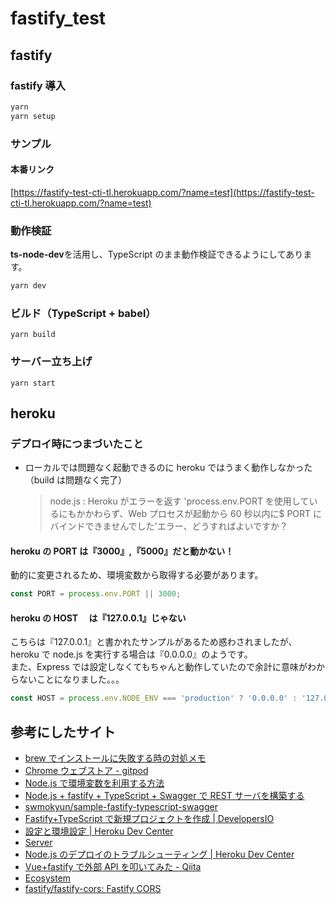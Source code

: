 # fastify_test

## fastify

### fastify 導入

```bash
yarn
yarn setup

```

### サンプル

#### 本番リンク

[https://fastify-test-cti-tl.herokuapp.com/?name=test](https://fastify-test-cti-tl.herokuapp.com/?name=test)

### 動作検証

**ts-node-dev**を活用し、TypeScript のまま動作検証できるようにしてあります。

```node.js
yarn dev
```

### ビルド（TypeScript + babel）

```
yarn build
```

### サーバー立ち上げ

```
yarn start
```

## heroku

### デプロイ時につまづいたこと

- ローカルでは問題なく起動できるのに heroku ではうまく動作しなかった（build は問題なく完了）
  > node.js : Heroku がエラーを返す 'process.env.PORT を使用しているにもかかわらず、Web プロセスが起動から 60 秒以内に$ PORT にバインドできませんでした'エラー、どうすればよいですか？

#### heroku の PORT は『3000』,『5000』だと動かない！

動的に変更されるため、環境変数から取得する必要があります。

```js
const PORT = process.env.PORT || 3000;
```

#### heroku の HOST 　は『127.0.0.1』じゃない

こちらは『127.0.0.1』と書かれたサンプルがあるため惑わされましたが、
heroku で node.js を実行する場合は『0.0.0.0』のようです。  
また、Express では設定しなくてもちゃんと動作していたので余計に意味がわからないことになりました。。。

```js
const HOST = process.env.NODE_ENV === 'production' ? '0.0.0.0' : '127.0.0.1';
```

## 参考にしたサイト

- [brew でインストールに失敗する時の対処メモ](https://zenn.dev/souq/articles/3c0591a50f39269793c9)
- [Chrome ウェブストア - gitpod](https://chrome.google.com/webstore/search/gitpod?hl=ja)
- [Node.js で環境変数を利用する方法](https://www.twilio.com/blog/working-with-environment-variables-in-node-js-html-jp)
- [Node.js + fastify + TypeScript + Swagger で REST サーバを構築する](https://zenn.dev/mokyn/articles/b5f727d30596fe)
- [swmokyun/sample-fastify-typescript-swagger](https://github.com/swmokyun/sample-fastify-typescript-swagger)
- [Fastify+TypeScript で新規プロジェクトを作成 | DevelopersIO](https://dev.classmethod.jp/articles/fastify-typescript-getting-started/)
- [設定と環境設定 | Heroku Dev Center](https://devcenter.heroku.com/ja/articles/config-vars)
- [Server](https://www.fastify.io/docs/latest/Server/#listen)
- [Node.js のデプロイのトラブルシューティング | Heroku Dev Center](https://devcenter.heroku.com/ja/articles/troubleshooting-node-deploys#incorrect-port-setup)
- [Vue+fastify で外部 API を叩いてみた - Qiita](https://qiita.com/RyBB/items/1f4fe302b3e4fc59c026)
- [Ecosystem](https://www.fastify.io/docs/latest/Ecosystem/#core)
- [fastify/fastify-cors: Fastify CORS](https://github.com/fastify/fastify-cors)
